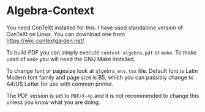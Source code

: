 # Algebra-Context

You need ConTeXt installed for this. I have used standalone version of ConTeXt on Linux.
You can download one from https://wiki.contextgarden.net/

To build PDF you can simply execute `context algebra.pdf` or `make`. To make used of
`make` you will need the GNU Make installed.

To change font or pagesize look at `algebra_env.tex` file. Default font is Latin Modern
font family and page size is B5, which you can passibly change to A4/US Letter for use
with common printer.

The PDF version is set to `PDF/X-4p` and it is not recommended to change this unless you
know what you are doing.
